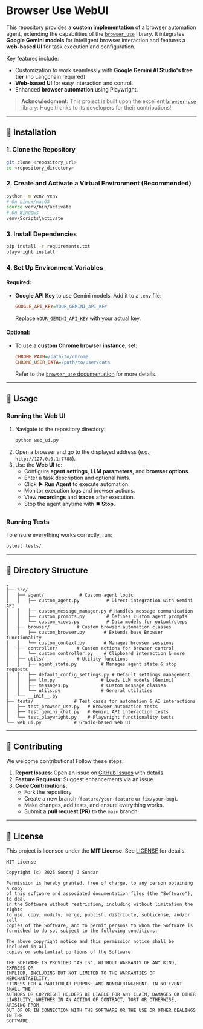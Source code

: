 # Browser Use WebUI

This repository provides a **custom implementation** of a browser automation agent, extending the capabilities of the [`browser_use`](https://github.com/browser-use) library. It integrates **Google Gemini models** for intelligent browser interaction and features a **web-based UI** for task execution and configuration.

Key features include:

- Customization to work seamlessly with **Google Gemini AI Studio's free tier** (no Langchain required).
- **Web-based UI** for easy interaction and control.
- Enhanced **browser automation** using Playwright.

> **Acknowledgment:** This project is built upon the excellent [`browser-use`](https://github.com/browser-use) library. Huge thanks to its developers for their contributions!

---

## 🚀 Installation

### 1. Clone the Repository

```bash
git clone <repository_url>
cd <repository_directory>
```

### 2. Create and Activate a Virtual Environment (Recommended)

```bash
python -m venv venv
# On Linux/macOS
source venv/bin/activate  
# On Windows
venv\Scripts\activate
```

### 3. Install Dependencies

```bash
pip install -r requirements.txt
playwright install
```

### 4. Set Up Environment Variables

#### Required:

- **Google API Key** to use Gemini models. Add it to a `.env` file:
  ```ini
  GOOGLE_API_KEY=YOUR_GEMINI_API_KEY
  ```
  Replace `YOUR_GEMINI_API_KEY` with your actual key.

#### Optional:

- To use a **custom Chrome browser instance**, set:
  ```ini
  CHROME_PATH=/path/to/chrome
  CHROME_USER_DATA=/path/to/user/data
  ```
  Refer to the [`browser_use`](https://github.com/browser-use)[ documentation](https://github.com/browser-use) for more details.

---

## 📌 Usage

### Running the Web UI

1. Navigate to the repository directory:
   ```bash
   python web_ui.py
   ```
2. Open a browser and go to the displayed address (e.g., `http://127.0.0.1:7788`).
3. Use the **Web UI** to:
   - Configure **agent settings**, **LLM parameters**, and **browser options**.
   - Enter a task description and optional hints.
   - Click **▶️ Run Agent** to execute automation.
   - Monitor execution logs and browser actions.
   - View **recordings** and **traces** after execution.
   - Stop the agent anytime with **⏹️ Stop**.

### Running Tests

To ensure everything works correctly, run:

```bash
pytest tests/
```

---

## 📂 Directory Structure

```plaintext
.
├── src/
│   ├── agent/             # Custom agent logic
│   │   ├── custom_agent.py          # Direct integration with Gemini API
│   │   ├── custom_message_manager.py # Handles message communication
│   │   ├── custom_prompts.py        # Defines custom agent prompts
│   │   └── custom_views.py          # Data models for output/steps
│   ├── browser/          # Custom browser automation classes
│   │   ├── custom_browser.py       # Extends base Browser functionality
│   │   └── custom_context.py       # Manages browser sessions
│   ├── controller/       # Custom actions for browser control
│   │   └── custom_controller.py    # Clipboard interaction & more
│   ├── utils/            # Utility functions
│   │   ├── agent_state.py         # Manages agent state & stop requests
│   │   ├── default_config_settings.py # Default settings management
│   │   ├── llm.py                 # Loads LLM models (Gemini)
│   │   ├── messages.py            # Custom message classes
│   │   └── utils.py               # General utilities
│   └── __init__.py
├── tests/               # Test cases for automation & AI interactions
│   ├── test_browser_use.py   # Browser automation tests
│   ├── test_gemini_chat.py   # Gemini API interaction tests
│   └── test_playwright.py    # Playwright functionality tests
└── web_ui.py            # Gradio-based Web UI
```

---

## 🤝 Contributing

We welcome contributions! Follow these steps:

1. **Report Issues**: Open an issue on [GitHub Issues](https://github.com/sooraj46/BrowserUse/issues) with details.
2. **Feature Requests**: Suggest enhancements via an issue.
3. **Code Contributions**:
   - Fork the repository.
   - Create a new branch (`feature/your-feature` or `fix/your-bug`).
   - Make changes, add tests, and ensure everything works.
   - Submit a **pull request (PR)** to the `main` branch.

---

## 📜 License

This project is licensed under the **MIT License**. See [LICENSE](LICENSE) for details.

```
MIT License

Copyright (c) 2025 Sooraj J Sundar

Permission is hereby granted, free of charge, to any person obtaining a copy
of this software and associated documentation files (the "Software"), to deal
in the Software without restriction, including without limitation the rights
to use, copy, modify, merge, publish, distribute, sublicense, and/or sell
copies of the Software, and to permit persons to whom the Software is
furnished to do so, subject to the following conditions:

The above copyright notice and this permission notice shall be included in all
copies or substantial portions of the Software.

THE SOFTWARE IS PROVIDED "AS IS", WITHOUT WARRANTY OF ANY KIND, EXPRESS OR
IMPLIED, INCLUDING BUT NOT LIMITED TO THE WARRANTIES OF MERCHANTABILITY,
FITNESS FOR A PARTICULAR PURPOSE AND NONINFRINGEMENT. IN NO EVENT SHALL THE
AUTHORS OR COPYRIGHT HOLDERS BE LIABLE FOR ANY CLAIM, DAMAGES OR OTHER
LIABILITY, WHETHER IN AN ACTION OF CONTRACT, TORT OR OTHERWISE, ARISING FROM,
OUT OF OR IN CONNECTION WITH THE SOFTWARE OR THE USE OR OTHER DEALINGS IN THE
SOFTWARE.
```

